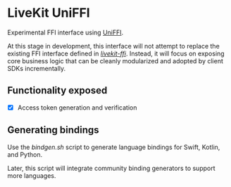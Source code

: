 # LiveKit UniFFI

Experimental FFI interface using [UniFFI](https://mozilla.github.io/uniffi-rs/latest/).

At this stage in development, this interface will not attempt to replace the existing FFI interface defined in [_livekit-ffi_](../livekit-ffi/). Instead, it will focus on exposing core business logic that can be cleanly modularized and adopted by client SDKs incrementally.

## Functionality exposed

- [x] Access token generation and verification

## Generating bindings

Use the _bindgen.sh_ script to generate language bindings for Swift, Kotlin, and Python.

Later, this script will integrate community binding generators to support more languages.

